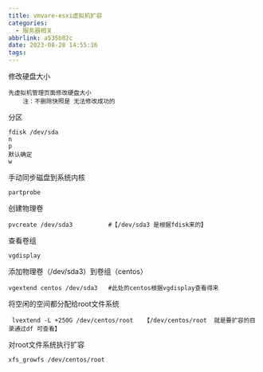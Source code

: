 ```yaml
---
title: vmvare-esxi虚拟机扩容
categories:
  - 服务器相关
abbrlink: a535b82c
date: 2023-08-28 14:55:16
tags:
---
```


修改硬盘大小

    先虚拟机管理页面修改硬盘大小
        注：不删除快照是 无法修改成功的
   
 
分区  
 
    fdisk /dev/sda    
    n
    p
    默认确定
    w


手动同步磁盘到系统内核

    partprobe
    
创建物理卷

    pvcreate /dev/sda3          #【/dev/sda3 是根据fdisk来的】
查看卷组

    vgdisplay
    
添加物理卷（/dev/sda3）到卷组（centos）

    vgextend centos /dev/sda3   #此处的centos根据vgdisplay查看得来
    
将空闲的空间都分配给root文件系统 
  
     lvextend -L +250G /dev/centos/root   【/dev/centos/root  就是要扩容的目录通过df 可查看】
    
对root文件系统执行扩容

    xfs_growfs /dev/centos/root

